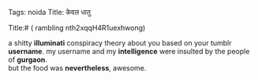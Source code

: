 Tags: noida
Title: केवल धातु
  
Title:# ( rambling nth2xqqH4R1uexhwong)
  
a shitty **illuminati** conspiracy theory about you based on your tumblr **username**. my username and my **intelligence** were insulted by the people of **gurgaon**.  
but the food was **nevertheless**, awesome.  
